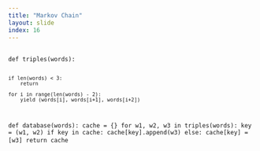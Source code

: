 ```yaml
---
title: "Markov Chain"
layout: slide
index: 16
---
```


<section>
    <pre>
        <code class="stretch">
def triples(words):

    if len(words) < 3:
        return

    for i in range(len(words) - 2):
        yield (words[i], words[i+1], words[i+2])

def database(words):
    cache = {}
    for w1, w2, w3 in triples(words):
        key = (w1, w2)
        if key in cache:
            cache[key].append(w3)
        else:
            cache[key] = [w3]
    return cache
        </code>
    </pre>
</section>
